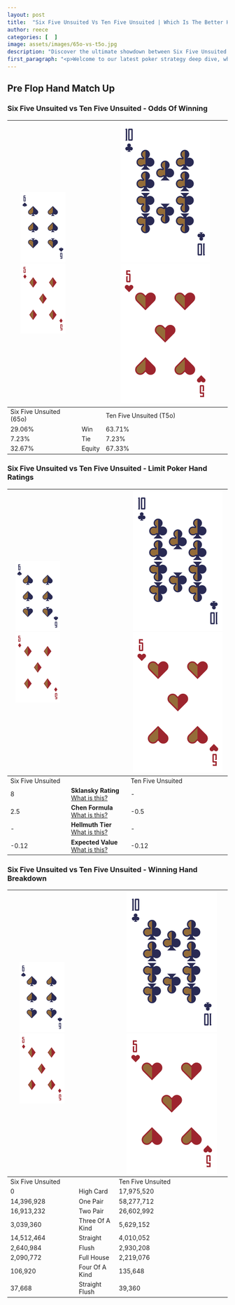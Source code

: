 ```yaml
---
layout: post
title:  "Six Five Unsuited Vs Ten Five Unsuited | Which Is The Better Hand In Poker? A Complete Guide"
author: reece
categories: [  ]
image: assets/images/65o-vs-t5o.jpg
description: "Discover the ultimate showdown between Six Five Unsuited and Ten Five Unsuited in poker! Uncover the odds, strategies, and scenarios where one hand triumphs over the other. Get ready to up your poker game with this thrilling analysis."
first_paragraph: "<p>Welcome to our latest poker strategy deep dive, where we're pitting two distinct hands against each other in a high-stakes showdown: Six Five Unsuited vs Ten Five Unsuited.</p><p>In the dynamic world of poker, every decision counts, and knowing which hand holds the upper hand is key to your success at the table.</p><p>In this article, we'll dissect these two hands, explore the scenarios where one dominates the other, and equip you with the knowledge to make strategic choices that can tip the odds in your favor.</p><p>Get ready to unravel the intriguing dynamics of these poker hands and elevate your game to new heights.</p>"
---
```




[comment]: # (sp0)

## Pre Flop Hand Match Up

<div class="table hand-ratings" markdown="1"> 



### Six Five Unsuited vs Ten Five Unsuited - Odds Of Winning


    
| ![image info](assets/images/hand1/6.png) ![image info](assets/images/hand1/5o.png) |  | ![image info](assets/images/hand2/T.png) ![image info](assets/images/hand2/5o.png) |
| -------- | -------- | -------- |
| Six Five Unsuited (65o) |  | Ten Five Unsuited (T5o) |
| 29.06% | Win | 63.71% |
| 7.23% | Tie | 7.23% |
| 32.67% | Equity | 67.33% |




[comment]: # (sp1)



### Six Five Unsuited vs Ten Five Unsuited - Limit Poker Hand Ratings


    
| ![image info](assets/images/hand1/6.png) ![image info](assets/images/hand1/5o.png) |  | ![image info](assets/images/hand2/T.png) ![image info](assets/images/hand2/5o.png) |
| -------- | -------- | -------- |
| Six Five Unsuited |  | Ten Five Unsuited |
| 8 | **Sklansky Rating** [What is this?](/sklansky-rating-explained) | - |
| 2.5 | **Chen Formula** [What is this?](/chen-formula-explained) | -0.5 |
| - | **Hellmuth Tier** [What is this?](/Hellmuth-tier-explained) | - |
| -0.12 | **Expected Value** [What is this?](/expected-value-explained) | -0.12 |




[comment]: # (sp2)



### Six Five Unsuited vs Ten Five Unsuited - Winning Hand Breakdown


    
| ![image info](assets/images/hand1/6.png) ![image info](assets/images/hand1/5o.png) |  | ![image info](assets/images/hand2/T.png) ![image info](assets/images/hand2/5o.png) |
| -------- | -------- | -------- |
| Six Five Unsuited |  | Ten Five Unsuited |
| 0 | High Card | 17,975,520 |
| 14,396,928 | One Pair | 58,277,712 |
| 16,913,232 | Two Pair | 26,602,992 |
| 3,039,360 | Three Of A Kind | 5,629,152 |
| 14,512,464 | Straight | 4,010,052 |
| 2,640,984 | Flush | 2,930,208 |
| 2,090,772 | Full House | 2,219,076 |
| 106,920 | Four Of A Kind | 135,648 |
| 37,668 | Straight Flush | 39,360 |




[comment]: # (sp3)



</div>

[comment]: # (sp4)



[comment]: # (sp5)

